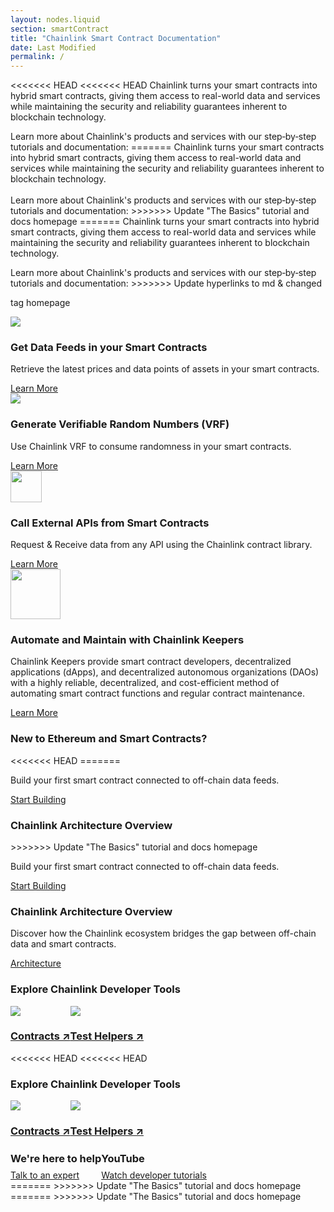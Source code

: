 ```yaml
---
layout: nodes.liquid
section: smartContract
title: "Chainlink Smart Contract Documentation"
date: Last Modified
permalink: /
---
```


<div>
  <div class="markdown-body">
    <div class="cl-section-header">
      <p>
<<<<<<< HEAD
<<<<<<< HEAD
        Chainlink turns your smart contracts into hybrid smart contracts, giving them access to real-world data and services while maintaining the security and reliability guarantees inherent to blockchain technology.
      </p>
      <p>
        Learn more about Chainlink's products and services with our step‑by‑step tutorials and documentation:
=======
        Chainlink turns your smart contracts into hybrid smart contracts, giving them access to real-world data and services while maintaining the security and reliability guarantees inherent to blockchain technology.<br><br>Learn more about Chainlink's products and services with our step‑by‑step tutorials and documentation:
>>>>>>> Update "The Basics" tutorial and docs homepage
=======
        Chainlink turns your smart contracts into hybrid smart contracts, giving them access to real-world data and services while maintaining the security and reliability guarantees inherent to blockchain technology.<p>Learn more about Chainlink's products and services with our step‑by‑step tutorials and documentation:
>>>>>>> Update hyperlinks to md & changed <p> tag homepage
      </p>
    </div>
    <div class="cl-featuredcard">
      <div>
        <img
          src="https://uploads-ssl.webflow.com/5e444500cbc42eeb5198206f/5e7898724c71bddf6749df17_DeFi2.svg"
          class="cl-image-featured"
        />
        <div>
          <h3>Get Data Feeds in your Smart Contracts</h3>
          <p>
            Retrieve the latest prices and data points of assets in your smart
            contracts.
          </p>
        </div>
        <a href="/docs/using-chainlink-reference-contracts"
          class="cl-button--ghost">
          Learn More
        </a>
      </div>
      <div>
        <img
          src="https://uploads-ssl.webflow.com/5e444500cbc42eeb5198206f/5e7898724c71bd62c149df16_Example.svg"
          class="cl-image-featured"
        />
        <div>
          <h3>Generate Verifiable Random Numbers (VRF)</h3>
          <p>
            Use Chainlink VRF to consume randomness in your smart contracts.
          </p>
        </div>
        <a href="/docs/chainlink-vrf" class="cl-button--ghost">Learn More </a>
      </div>
      <div>
        <img
          src="https://uploads-ssl.webflow.com/5e444500cbc42eeb5198206f/5e7894ddbc6262c7a18da684_RequestSmall.svg"
          class="cl-image-featured"
          height="50"
        />
        <div>
          <h3>Call External APIs from Smart Contracts</h3>
          <p>
            Request &amp; Receive data from any API using the Chainlink contract
            library.
          </p>
        </div>
        <a href="/docs/request-and-receive-data" class="cl-button--ghost">
          Learn More
        </a>
      </div>
    </div>
    <div class="cl-featuredcard">
      <div>
        <img
          src="/images/contract-devs/keeper/icon-keepers.svg"
          class="cl-image-featured"
          height="80" style="max-width:80px"
        />
        <div>
          <h3>Automate and Maintain with Chainlink Keepers</h3>
          <p>
            Chainlink Keepers provide smart contract developers, decentralized applications (dApps), and decentralized autonomous organizations (DAOs) with a highly reliable, decentralized, and cost-efficient method of automating smart contract functions and regular contract maintenance.
          </p>
        </div>
        <a href="/docs/chainlink-keepers/introduction/" class="cl-button--ghost">
          Learn More
        </a>
      </div>
    </div>
    <div class="cl-section">
      <div class="cl-box cl-box__lightblue cl-featuredcard">
        <div>
          <div>
            <h3>New to Ethereum and Smart Contracts?</h3>
<<<<<<< HEAD
=======
            <p>
              Build your first smart contract connected to off-chain data feeds. 
            </p>
          </div>
          <a href="/docs/beginners-tutorial" class="cl-button--ghost">
            Start Building
          </a>
        </div>
        <div>
          <div>
            <h3>Chainlink Architecture Overview</h3>
>>>>>>> Update "The Basics" tutorial and docs homepage
            <p>
              Build your first smart contract connected to off-chain data feeds. 
            </p>
          </div>
          <a href="/docs/beginners-tutorial" class="cl-button--ghost">
            Start Building
          </a>
        </div>
        <div>
          <div>
            <h3>Chainlink Architecture Overview</h3>
            <p>
              Discover how the Chainlink ecosystem bridges the gap between
              off-chain data and smart contracts.
            </p>
          </div>
          <a href="/docs/architecture-overview" class="cl-button--ghost">
            Architecture
          </a>
        </div>
      </div>
      <div class="cl-section cl-section--tools">
        <h3>Explore Chainlink Developer Tools</h3>
        <div style="display: flex;">
          <div class="cl-productcard">
            <a
              href="https://www.npmjs.com/package/@chainlink/contracts"
              target="_blank"
              class="fill-div">
              <img
                src="https://uploads-ssl.webflow.com/5e444500cbc42eeb5198206f/5e711675d22595473f1c0c20_Contract.svg"
                class="cl-image-featured"
              />
              <h3>Contracts ↗</h3>
            </a>
          </div>
          <div class="cl-productcard">
            <a
              href="https://www.npmjs.com/package/@chainlink/test-helpers"
              target="_blank"
              class="fill-div">
              <img
                src="https://uploads-ssl.webflow.com/5e444500cbc42eeb5198206f/5e7116765b27d4521f92bac6_Tester.svg"
                class="cl-image-featured"
              />
              <h3>Test Helpers ↗</h3>
            </a>
          </div>
        </div>
      </div>
    </div>
<<<<<<< HEAD
<<<<<<< HEAD
    <div class="cl-section cl-section--tools">
      <h3>Explore Chainlink Developer Tools</h3>
      <div style="display: flex;">
        <div class="cl-productcard">
          <a
            href="https://www.npmjs.com/package/@chainlink/contracts"
            target="_blank"
            class="fill-div">
            <img
              src="https://uploads-ssl.webflow.com/5e444500cbc42eeb5198206f/5e711675d22595473f1c0c20_Contract.svg"
              class="cl-image-featured"
            />
            <h3>Contracts ↗</h3>
          </a>
        </div>
        <div class="cl-productcard">
          <a
            href="https://www.npmjs.com/package/@chainlink/test-helpers"
            target="_blank"
            class="fill-div">
            <img
              src="https://uploads-ssl.webflow.com/5e444500cbc42eeb5198206f/5e7116765b27d4521f92bac6_Tester.svg"
              class="cl-image-featured"
            />
            <h3>Test Helpers ↗</h3>
          </a>
        </div>
      </div>
    </div>
    <div class="cl-section">
      <div style="display: flex;">
          <div class="cl-productcard">    
              <h3 style="font-weight: bold; margin: 8px 0px;">
                We're here to help
              </h3>
              <a href="https://discord.com/invite/aSK4zew">
                Talk to an expert
              </a>      
          </div>
          <div class="cl-productcard">           
            <h3 style="font-weight: bold; margin: 8px 0px;">
              YouTube
            </h3>
            <a href="https://www.youtube.com/c/ChainlinkOfficial/playlists">
              Watch developer tutorials
            </a>            
          </div>
        <a>
      </div>
    </div>
=======
>>>>>>> Update "The Basics" tutorial and docs homepage
=======
>>>>>>> Update "The Basics" tutorial and docs homepage
  </div>
</div>
